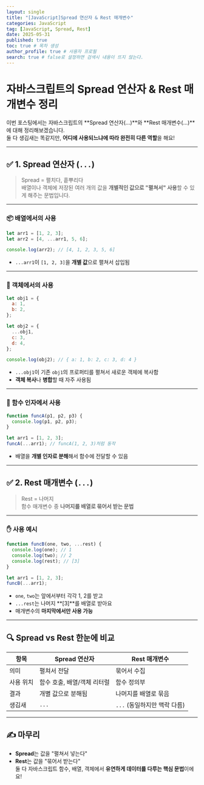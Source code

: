 ```yaml
---
layout: single
title: "[JavaScript]Spread 연산자 & Rest 매개변수"
categories: JavaScript
tag: [JavaScript, Spread, Rest]
date: 2025-05-31
published: true
toc: true # 목차 생성
author_profile: true # 사용자 프로필
search: true # false로 설정하면 검색시 내용이 뜨지 않는다.
---
```


# 자바스크립트의 Spread 연산자 & Rest 매개변수 정리

이번 포스팅에서는 자바스크립트의 **Spread 연산자(...)**와 **Rest 매개변수(...)**에 대해 정리해보겠습니다.  
둘 다 생김새는 똑같지만, **어디에 사용되느냐에 따라 완전히 다른 역할**을 해요!

---

## ✅ 1. Spread 연산자 (`...`)

> Spread = 펼치다, 흩뿌리다  
> 배열이나 객체에 저장된 여러 개의 값을 **개별적인 값으로 "펼쳐서" 사용**할 수 있게 해주는 문법입니다.

---

### 📦 배열에서의 사용

```js
let arr1 = [1, 2, 3];
let arr2 = [4, ...arr1, 5, 6];

console.log(arr2); // [4, 1, 2, 3, 5, 6]
```

- `...arr1`이 `[1, 2, 3]`을 **개별 값**으로 펼쳐서 삽입됨

---

### 🧱 객체에서의 사용

```js
let obj1 = {
  a: 1,
  b: 2,
};

let obj2 = {
  ...obj1,
  c: 3,
  d: 4,
};

console.log(obj2); // { a: 1, b: 2, c: 3, d: 4 }
```

- `...obj1`이 기존 `obj1`의 프로퍼티를 펼쳐서 새로운 객체에 복사함
- **객체 복사**나 **병합**할 때 자주 사용됨

---

### 🧠 함수 인자에서 사용

```js
function funcA(p1, p2, p3) {
  console.log(p1, p2, p3);
}

let arr1 = [1, 2, 3];
funcA(...arr1); // funcA(1, 2, 3)처럼 동작
```

- 배열을 **개별 인자로 분해**해서 함수에 전달할 수 있음

---

## ✅ 2. Rest 매개변수 (`...`)

> Rest = 나머지  
> 함수 매개변수 중 **나머지를 배열로 묶어서 받는 문법**

---

### ✋ 사용 예시

```js
function funcB(one, two, ...rest) {
  console.log(one); // 1
  console.log(two); // 2
  console.log(rest); // [3]
}

let arr1 = [1, 2, 3];
funcB(...arr1);
```

- `one`, `two`는 앞에서부터 각각 1, 2를 받고
- `...rest`는 나머지 **[3]**를 배열로 받아요
- 매개변수의 **마지막에서만 사용 가능**

---

## 🔍 Spread vs Rest 한눈에 비교

| 항목      | Spread 연산자               | Rest 매개변수                |
| --------- | --------------------------- | ---------------------------- |
| 의미      | 펼쳐서 전달                 | 묶어서 수집                  |
| 사용 위치 | 함수 호출, 배열/객체 리터럴 | 함수 정의부                  |
| 결과      | 개별 값으로 분해됨          | 나머지를 배열로 묶음         |
| 생김새    | `...`                       | `...` (동일하지만 맥락 다름) |

---

## ✍️ 마무리

- **Spread**는 값을 "펼쳐서 넣는다"
- **Rest**는 값을 "묶어서 받는다"  
  둘 다 자바스크립트 함수, 배열, 객체에서 **유연하게 데이터를 다루는 핵심 문법**이에요!
